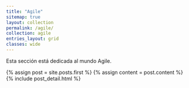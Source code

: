```yaml
---
title: "Agile"
sitemap: true
layout: collection
permalink: /agile/
collection: agile
entries_layout: grid
classes: wide
---
```


Esta sección está dedicada al mundo Agile.

<div class="blog-index">  
  {% assign post = site.posts.first %}
  {% assign content = post.content %}
  {% include post_detail.html %}
</div>